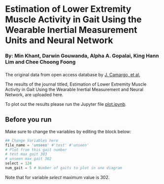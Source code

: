 # Estimation of Lower Extremity Muscle Activity in Gait Using the Wearable Inertial Measurement Units and Neural Network
### By: Min Khant, Darwin Gouwanda, Alpha A. Gopalai, King Hann Lim and Chee Choong Foong 

###

The original data from open access database by [J. Camargo, et al.](https://doi.org/10.1016/j.jbiomech.2021.110320)

The results of the journal titled, Estimation of Lower Extremity Muscle Activity in Gait Using the Wearable Inertial Measurement and Neural Network, are uploaded here.

To plot out the results please run the Jupyter file [plot.ipynb](https://github.com/mubarakmin/Estimating-Lower-Extremity-Muscle-Activity-in-Gait-using-IMU-and-NN/blob/main/plot.ipynb).

## Before you run

Make sure to change the variables by editing the block below:

```python
## Change Variables here
file_name = 'unseen' #'test' #'unseen'
# Plot from this gait number
# test max gait 303
# unseen max gait 302
select = 124 
num_gait = 5 # Number of gaits to plot in one diagram
```

Note that for variable *select* maximum value is 302.
